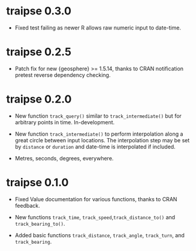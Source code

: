 # traipse 0.3.0

* Fixed test failing as newer R allows raw numeric input to date-time. 

# traipse 0.2.5

* Patch fix for new {geosphere} >= 1.5.14, thanks to CRAN notification pretest reverse
 dependency checking. 

# traipse 0.2.0

* New function `track_query()` similar to `track_intermediate()` but for arbitrary
 points in time. In-development. 
 
* New function `track_intermediate()` to perform interpolation along a great circle
 between input locations. The interpolation step may be set by `distance` or `duration`
 and date-time is interpolated if included. 
 
* Metres, seconds, degrees, everywhere. 

# traipse 0.1.0

* Fixed Value documentation for various functions, thanks to CRAN feedback. 

* New functions `track_time`, `track_speed`,`track_distance_to()` and `track_bearing_to()`. 

* Added basic functions `track_distance`, `track_angle`, `track_turn`, and `track_bearing`. 
